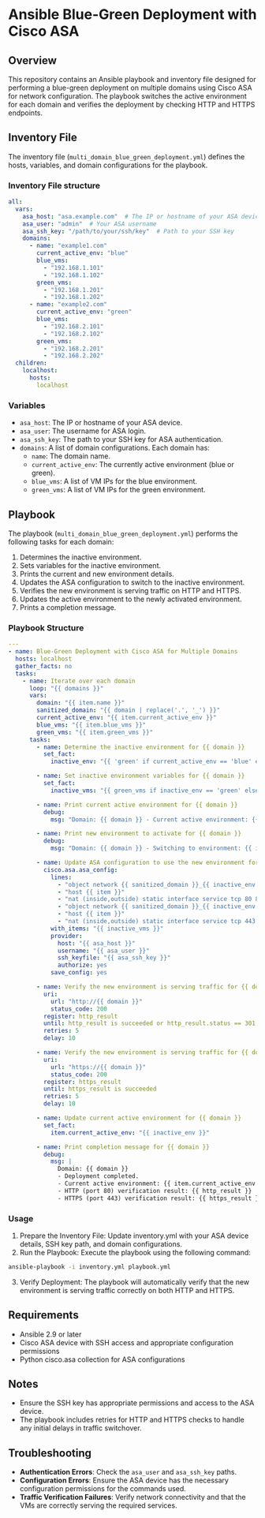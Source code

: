 # Ansible Blue-Green Deployment with Cisco ASA


## Overview

This repository contains an Ansible playbook and inventory file designed for performing a blue-green deployment on multiple domains using Cisco ASA for network configuration. The playbook switches the active environment for each domain and verifies the deployment by checking HTTP and HTTPS endpoints.

## Inventory File

The inventory file (`multi_domain_blue_green_deployment.yml`) defines the hosts, variables, and domain configurations for the playbook.

### Inventory File structure

```yaml
all:
  vars:
    asa_host: "asa.example.com"  # The IP or hostname of your ASA device
    asa_user: "admin"  # Your ASA username
    asa_ssh_key: "/path/to/your/ssh/key"  # Path to your SSH key
    domains:
      - name: "example1.com"
        current_active_env: "blue"
        blue_vms:
          - "192.168.1.101"
          - "192.168.1.102"
        green_vms:
          - "192.168.1.201"
          - "192.168.1.202"
      - name: "example2.com"
        current_active_env: "green"
        blue_vms:
          - "192.168.2.101"
          - "192.168.2.102"
        green_vms:
          - "192.168.2.201"
          - "192.168.2.202"
  children:
    localhost:
      hosts:
        localhost
```

### Variables

* `asa_host`: The IP or hostname of your ASA device.
* `asa_user`: The username for ASA login.
* `asa_ssh_key`: The path to your SSH key for ASA authentication.
* `domains`: A list of domain configurations. Each domain has:
  * `name`: The domain name.
  * `current_active_env`: The currently active environment (blue or green).
  * `blue_vms`: A list of VM IPs for the blue environment.
  * `green_vms`: A list of VM IPs for the green environment.

## Playbook

The playbook (`multi_domain_blue_green_deployment.yml`) performs the following tasks for each domain:

1. Determines the inactive environment.
2. Sets variables for the inactive environment.
3. Prints the current and new environment details.
4. Updates the ASA configuration to switch to the inactive environment.
5. Verifies the new environment is serving traffic on HTTP and HTTPS.
6. Updates the active environment to the newly activated environment.
7. Prints a completion message.

### Playbook Structure

```yaml
---
- name: Blue-Green Deployment with Cisco ASA for Multiple Domains
  hosts: localhost
  gather_facts: no
  tasks:
    - name: Iterate over each domain
      loop: "{{ domains }}"
      vars:
        domain: "{{ item.name }}"
        sanitized_domain: "{{ domain | replace('.', '_') }}"
        current_active_env: "{{ item.current_active_env }}"
        blue_vms: "{{ item.blue_vms }}"
        green_vms: "{{ item.green_vms }}"
      tasks:
        - name: Determine the inactive environment for {{ domain }}
          set_fact:
            inactive_env: "{{ 'green' if current_active_env == 'blue' else 'blue' }}"

        - name: Set inactive environment variables for {{ domain }}
          set_fact:
            inactive_vms: "{{ green_vms if inactive_env == 'green' else blue_vms }}"

        - name: Print current active environment for {{ domain }}
          debug:
            msg: "Domain: {{ domain }} - Current active environment: {{ current_active_env }}"

        - name: Print new environment to activate for {{ domain }}
          debug:
            msg: "Domain: {{ domain }} - Switching to environment: {{ inactive_env }}"

        - name: Update ASA configuration to use the new environment for {{ domain }}
          cisco.asa.asa_config:
            lines:
              - "object network {{ sanitized_domain }}_{{ inactive_env }}_http"
              - "host {{ item }}"
              - "nat (inside,outside) static interface service tcp 80 80"
              - "object network {{ sanitized_domain }}_{{ inactive_env }}_https"
              - "host {{ item }}"
              - "nat (inside,outside) static interface service tcp 443 443"
            with_items: "{{ inactive_vms }}"
            provider:
              host: "{{ asa_host }}"
              username: "{{ asa_user }}"
              ssh_keyfile: "{{ asa_ssh_key }}"
              authorize: yes
            save_config: yes

        - name: Verify the new environment is serving traffic for {{ domain }} on HTTP (port 80)
          uri:
            url: "http://{{ domain }}"
            status_code: 200
          register: http_result
          until: http_result is succeeded or http_result.status == 301
          retries: 5
          delay: 10

        - name: Verify the new environment is serving traffic for {{ domain }} on HTTPS (port 443)
          uri:
            url: "https://{{ domain }}"
            status_code: 200
          register: https_result
          until: https_result is succeeded
          retries: 5
          delay: 10

        - name: Update current active environment for {{ domain }}
          set_fact:
            item.current_active_env: "{{ inactive_env }}"

        - name: Print completion message for {{ domain }}
          debug:
            msg: |
              Domain: {{ domain }}
              - Deployment completed.
              - Current active environment: {{ item.current_active_env }}
              - HTTP (port 80) verification result: {{ http_result }}
              - HTTPS (port 443) verification result: {{ https_result }}
```

### Usage

1. Prepare the Inventory File: Update inventory.yml with your ASA device details, SSH key path, and domain configurations.
2. Run the Playbook: Execute the playbook using the following command:
```bash
ansible-playbook -i inventory.yml playbook.yml
```
3. Verify Deployment: The playbook will automatically verify that the new environment is serving traffic correctly on both HTTP and HTTPS.

## Requirements
* Ansible 2.9 or later
* Cisco ASA device with SSH access and appropriate configuration permissions
* Python cisco.asa collection for ASA configurations

## Notes
* Ensure the SSH key has appropriate permissions and access to the ASA device.
* The playbook includes retries for HTTP and HTTPS checks to handle any initial delays in traffic switchover.

## Troubleshooting

* **Authentication Errors**: Check the `asa_user` and `asa_ssh_key` paths.
* **Configuration Errors**: Ensure the ASA device has the necessary configuration permissions for the commands used.
* **Traffic Verification Failures**: Verify network connectivity and that the VMs are correctly serving the required services.
